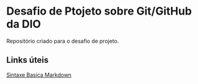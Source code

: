 # Desafio de Ptojeto sobre Git/GitHub da DIO
Repositório criado para o desafio de projeto.

## Links úteis
[Sintaxe Basica Markdown](https://www.markdownguide.org/basic-syntax/)
